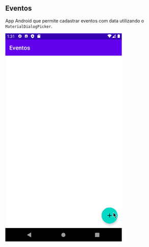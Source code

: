## Eventos

App Android que permite cadastrar eventos com data utilizando o `MaterialDialogPicker`.

![Demonstração de funcionamento do App Eventos](eventos-sample.gif)